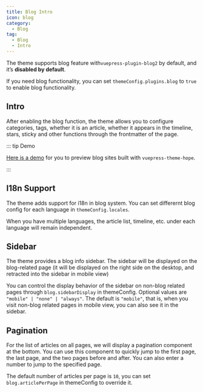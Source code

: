 ```yaml
---
title: Blog Intro
icon: blog
category:
  - Blog
tag:
  - Blog
  - Intro
---
```


The theme supports blog feature with`vuepress-plugin-blog2` by default, and it’s **disabled by default**.

If you need blog functionality, you can set `themeConfig.plugins.blog` to `true` to enable blog functionality.

<!-- more -->

## Intro

After enabling the blog function, the theme allows you to configure categories, tags, whether it is an article, whether it appears in the timeline, stars, sticky and other functions through the frontmatter of the page.

::: tip Demo

[Here is a demo](https://mrhope.site/en/) for you to preview blog sites built with `vuepress-theme-hope`.

:::

## I18n Support

The theme adds support for i18n in blog system. You can set differernt blog config for each language in `themeConfig.locales`.

When you have multiple languages, the article list, timeline, etc. under each language will remain independent.

## Sidebar

The theme provides a blog info sidebar. The sidebar will be displayed on the blog-related page (it will be displayed on the right side on the desktop, and retracted into the sidebar in mobile view)

You can control the display behavior of the sidebar on non-blog related pages through `blog.sidebarDisplay` in themeConfig. Optional values are `"mobile" | "none" | "always"`. The default is `"mobile"`, that is, when you visit non-blog related pages in mobile view, you can also see it in the sidebar.

## Pagination

For the list of articles on all pages, we will display a pagination component at the bottom. You can use this component to quickly jump to the first page, the last page, and the two pages before and after. You can also enter a number to jump to the specified page.

The default number of articles per page is `10`, you can set `blog.articlePerPage` in themeConfig to override it.
